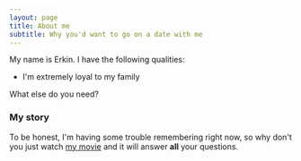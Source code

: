 ```yaml
---
layout: page
title: About me
subtitle: Why you'd want to go on a date with me
---
```


My name is Erkin. I have the following qualities:


- I'm extremely loyal to my family

What else do you need?

### My story

To be honest, I'm having some trouble remembering right now, so why don't you just watch [my movie](https://en.wikipedia.org/wiki/The_Matrix_(franchise)) and it will answer **all** your questions.
